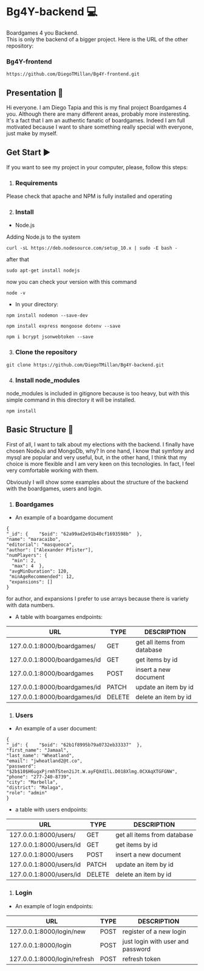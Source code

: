# Bg4Y-backend :computer:
Boardgames 4 you Backend.\
This is only the backend of a bigger project. Here is the URL of the other repository:
  ### Bg4Y-frontend
  ```
  https://github.com/DiegoTMillan/Bg4Y-frontend.git
  ```

## Presentation :green_book:
Hi everyone. I am Diego Tapia and this is my final project Boardgames 4 you. Although there are many different areas, probably more insteresting.
It's a fact that I am an authentic fanatic of boardgames.
Indeed I am full motivated because I want to share something really special with everyone, just make by myself.

## Get Start :arrow_forward:

If you want to see my project in your computer, please, follow this steps:

  1. ### Requirements

Please check that apache and NPM is fully installed and operating

  2. ### Install

  - Node.js

Adding Node.js to the system

```
curl -sL https://deb.nodesource.com/setup_10.x | sudo -E bash -
```

after that

```
sudo apt-get install nodejs
```

now you can check your version with this command

```
node -v
```

  - In your directory:

```
npm install nodemon --save-dev
```
```
npm install express mongoose dotenv --save
```
```
npm i bcrypt jsonwebtoken --save
```

  3. ### Clone the repository

```
git clone https://github.com/DiegoTMillan/Bg4Y-backend.git
```

  4. ### Install node_modules

node_modules is included in gitignore because is too heavy, but with this simple command in this directory it will be installed.

```
npm install
```

## Basic Structure :bookmark_tabs:

First of all, I want to talk about my elections with the backend. I finally have chosen NodeJs and MongoDb, why?
In one hand, I know that symfony and mysql are popular
and very useful, but, in the other hand, I think that my choice is more flexible and I am very keen on this tecnologies. 
In fact, I feel very comfortable working with them.

Obviously I will show some examples about the structure of the backend with the boardgames, users and login.

  1. ### Boardgames

  - An example of a boardgame document

```
{  
"_id": {    "$oid": "62a99ad2e91b40cf1693598b"  },
"name": "maracaibo",
"editorial": "masqueoca",
"author": ["Alexander Pfister"],
"numPlayers": {
  "min": 2,
  "max": 4  },
 "avgMinDuration": 120,
 "minAgeRecommended": 12,
 "expansions": []
}
```
for author, and expansions I prefer to use arrays because there is variety with data numbers.

- A table with boargames endpoints:

|URL|TYPE|DESCRIPTION|
|---|---|------------|
|127.0.0.1:8000/boardgames/|GET|get all items from database|
|127.0.0.1:8000/boardgames/id|GET|get items by id|
|127.0.0.1:8000/boardgames|POST|insert a new document|
|127.0.0.1:8000/boardgames/id|PATCH|update an item by id|
|127.0.0.1:8000/boardgames/id|DELETE|delete an item by id|

1. ### Users

- An example of a user document:

```
{  
"_id": {    "$oid": "62b1f8995b79a0732eb33337"  },
"first_name": "Jamaal",
"last_name": "Wheatland",
"email": "jwheatland2@t.co",
"password": "$2b$10$H6ugxPjrmhTSten2iJt.W.ayFQXdIlL.D018Xlmg.0CXAqXTGFGNW",
"phone": "277-240-8739",
"city": "Marbella",
"district": "Malaga",
"role": "admin"
}
```
- a table with users endpoints:

|URL|TYPE|DESCRIPTION|
|---|---|------------|
|127.0.0.1:8000/users/|GET|get all items from database|
|127.0.0.1:8000/users/id|GET|get items by id|
|127.0.0.1:8000/users|POST|insert a new document|
|127.0.0.1:8000/users/id|PATCH|update an item by id|
|127.0.0.1:8000/users/id|DELETE|delete an item by id|

1. ### Login 

- An example of login endpoints:

|URL|TYPE|DESCRIPTION|
|---|---|------------|
|127.0.0.1:8000/login/new|POST|register of a new login|
|127.0.0.1:8000/login|POST|just login with user and password|
|127.0.0.1:8000/login/refresh|POST|refresh token|






    
